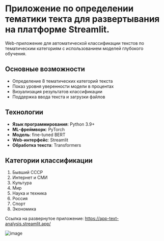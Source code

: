 # Приложение по определении тематики текта для развертывания на платформе Streamlit.

Web-приложение для автоматической классификации текстов по тематическим категориям с использованием моделей глубокого обучения.

## Основные возможности

- Определение 8 тематических категорий текста
- Показ уровня уверенности модели в процентах
- Визуализация результатов классификации
- Поддержка ввода текста и загрузки файлов

## Технологии

- **Язык программирования**: Python 3.9+
- **ML-фреймворк**: PyTorch
- **Модель**: fine-tuned BERT
- **Web-интерфейс**: Streamlit
- **Обработка текста**: Transformers

## Категории классификации

1. Бывший СССР
2. Интернет и СМИ
3. Культура
4. Мир
5. Наука и техника
6. Россия
7. Спорт
8. Экономика

Сcылка на развернутое приложение: https://app-text-analysis.streamlit.app/
   
![image](https://github.com/user-attachments/assets/1142f43a-9e4a-48fe-be86-ac51c7010443)


